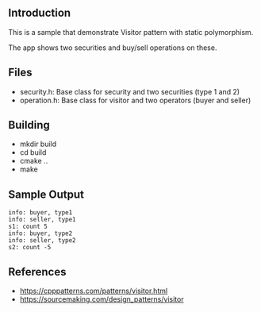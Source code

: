 Introduction
---

This is a sample that demonstrate Visitor pattern with static polymorphism.

The app shows two securities and buy/sell operations on these.

Files
---

- security.h:  Base class for security and two securities (type 1 and 2)
- operation.h: Base class for visitor and two operators (buyer and seller)

Building
---

- mkdir build
- cd build
- cmake ..
- make

Sample Output
---
```
info: buyer, type1
info: seller, type1
s1: count 5
info: buyer, type2
info: seller, type2
s2: count -5
```

References
---

- https://cpppatterns.com/patterns/visitor.html
- https://sourcemaking.com/design_patterns/visitor
